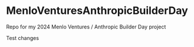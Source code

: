 # MenloVenturesAnthropicBuilderDay
Repo for my 2024 Menlo Ventures / Anthropic Builder Day project

Test changes

